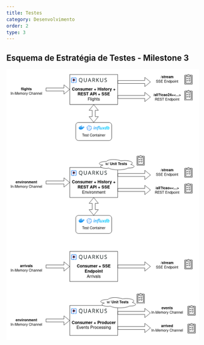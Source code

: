 ```yaml
---
title: Testes
category: Desenvolvimento
order: 2
type: 3
---
```


## Esquema de Estratégia de Testes - Milestone 3

![Alt text](/images/posts/es_tests.png?raw=true "Title")